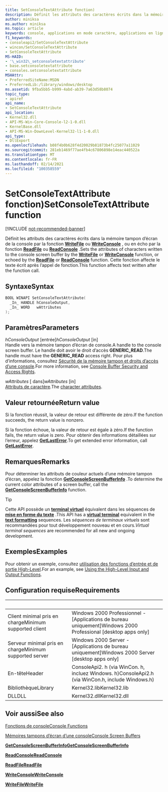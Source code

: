 ```yaml
---
title: SetConsoleTextAttribute fonction)
description: Définit les attributs des caractères écrits dans la mémoire tampon d’écran de la console par la fonction WriteFile ou WriteConsole, ou en écho par la fonction ReadFile ou ReadConsole.
author: miniksa
ms.author: miniksa
ms.topic: article
keywords: console, applications en mode caractère, applications en ligne de commande, applications de terminal, API console
f1_keywords:
- consoleapi2/SetConsoleTextAttribute
- wincon/SetConsoleTextAttribute
- SetConsoleTextAttribute
MS-HAID:
- '\_win32\_setconsoletextattribute'
- base.setconsoletextattribute
- consoles.setconsoletextattribute
MSHAttr:
- PreferredSiteName:MSDN
- PreferredLib:/library/windows/desktop
ms.assetid: 9fba5bb5-b999-4abd-ab39-7a63d58b8074
topic_type:
- apiref
api_name:
- SetConsoleTextAttribute
api_location:
- Kernel32.dll
- API-MS-Win-Core-Console-l2-1-0.dll
- KernelBase.dll
- API-MS-Win-DownLevel-Kernel32-l1-1-0.dll
api_type:
- DllExport
ms.openlocfilehash: b08f4b0b628f4d20029b81873b4fc25077a11029
ms.sourcegitcommit: 281eb1469f77ae4fb4c67806898e14eac440522a
ms.translationtype: MT
ms.contentlocale: fr-FR
ms.lasthandoff: 02/14/2021
ms.locfileid: "100358559"
---
```

# <a name="setconsoletextattribute-function"></a><span data-ttu-id="e8f08-104">SetConsoleTextAttribute fonction)</span><span class="sxs-lookup"><span data-stu-id="e8f08-104">SetConsoleTextAttribute function</span></span>

[!INCLUDE [not-recommended-banner](./includes/not-recommended-banner.md)]

<span data-ttu-id="e8f08-105">Définit les attributs des caractères écrits dans la mémoire tampon d’écran de la console par la fonction [**WriteFile**](/windows/win32/api/fileapi/nf-fileapi-writefile) ou [**WriteConsole**](writeconsole.md) , ou en écho par la fonction [**ReadFile**](/windows/win32/api/fileapi/nf-fileapi-readfile) ou [**ReadConsole**](readconsole.md) .</span><span class="sxs-lookup"><span data-stu-id="e8f08-105">Sets the attributes of characters written to the console screen buffer by the [**WriteFile**](/windows/win32/api/fileapi/nf-fileapi-writefile) or [**WriteConsole**](writeconsole.md) function, or echoed by the [**ReadFile**](/windows/win32/api/fileapi/nf-fileapi-readfile) or [**ReadConsole**](readconsole.md) function.</span></span> <span data-ttu-id="e8f08-106">Cette fonction affecte le texte écrit après l’appel de fonction.</span><span class="sxs-lookup"><span data-stu-id="e8f08-106">This function affects text written after the function call.</span></span>

## <a name="syntax"></a><span data-ttu-id="e8f08-107">Syntaxe</span><span class="sxs-lookup"><span data-stu-id="e8f08-107">Syntax</span></span>

```C
BOOL WINAPI SetConsoleTextAttribute(
  _In_ HANDLE hConsoleOutput,
  _In_ WORD   wAttributes
);
```

## <a name="parameters"></a><span data-ttu-id="e8f08-108">Paramètres</span><span class="sxs-lookup"><span data-stu-id="e8f08-108">Parameters</span></span>

<span data-ttu-id="e8f08-109">*hConsoleOutput* \[entrée\]</span><span class="sxs-lookup"><span data-stu-id="e8f08-109">*hConsoleOutput* \[in\]</span></span>  
<span data-ttu-id="e8f08-110">Handle vers la mémoire tampon d’écran de console.</span><span class="sxs-lookup"><span data-stu-id="e8f08-110">A handle to the console screen buffer.</span></span> <span data-ttu-id="e8f08-111">Le handle doit avoir le droit d’accès **GENERIC\_READ**.</span><span class="sxs-lookup"><span data-stu-id="e8f08-111">The handle must have the **GENERIC\_READ** access right.</span></span> <span data-ttu-id="e8f08-112">Pour plus d’informations, consultez [Sécurité de la mémoire tampon et droits d’accès d’une console](console-buffer-security-and-access-rights.md).</span><span class="sxs-lookup"><span data-stu-id="e8f08-112">For more information, see [Console Buffer Security and Access Rights](console-buffer-security-and-access-rights.md).</span></span>

<span data-ttu-id="e8f08-113">*wAttributes* \[ dans\]</span><span class="sxs-lookup"><span data-stu-id="e8f08-113">*wAttributes* \[in\]</span></span>  
<span data-ttu-id="e8f08-114">[Attributs de caractère](console-screen-buffers.md#character-attributes).</span><span class="sxs-lookup"><span data-stu-id="e8f08-114">The [character attributes](console-screen-buffers.md#character-attributes).</span></span>

## <a name="return-value"></a><span data-ttu-id="e8f08-115">Valeur retournée</span><span class="sxs-lookup"><span data-stu-id="e8f08-115">Return value</span></span>

<span data-ttu-id="e8f08-116">Si la fonction réussit, la valeur de retour est différente de zéro.</span><span class="sxs-lookup"><span data-stu-id="e8f08-116">If the function succeeds, the return value is nonzero.</span></span>

<span data-ttu-id="e8f08-117">Si la fonction échoue, la valeur de retour est égale à zéro.</span><span class="sxs-lookup"><span data-stu-id="e8f08-117">If the function fails, the return value is zero.</span></span> <span data-ttu-id="e8f08-118">Pour obtenir des informations détaillées sur l’erreur, appelez [**GetLastError**](/windows/win32/api/errhandlingapi/nf-errhandlingapi-getlasterror).</span><span class="sxs-lookup"><span data-stu-id="e8f08-118">To get extended error information, call [**GetLastError**](/windows/win32/api/errhandlingapi/nf-errhandlingapi-getlasterror).</span></span>

## <a name="remarks"></a><span data-ttu-id="e8f08-119">Remarques</span><span class="sxs-lookup"><span data-stu-id="e8f08-119">Remarks</span></span>

<span data-ttu-id="e8f08-120">Pour déterminer les attributs de couleur actuels d’une mémoire tampon d’écran, appelez la fonction [**GetConsoleScreenBufferInfo**](getconsolescreenbufferinfo.md) .</span><span class="sxs-lookup"><span data-stu-id="e8f08-120">To determine the current color attributes of a screen buffer, call the [**GetConsoleScreenBufferInfo**](getconsolescreenbufferinfo.md) function.</span></span>

> [!TIP]
> <span data-ttu-id="e8f08-121">Cette API possède un **[terminal virtuel](console-virtual-terminal-sequences.md)** équivalent dans les séquences de **[mise en forme du texte](console-virtual-terminal-sequences.md#text-formatting)** .</span><span class="sxs-lookup"><span data-stu-id="e8f08-121">This API has a **[virtual terminal](console-virtual-terminal-sequences.md)** equivalent in the **[text formatting](console-virtual-terminal-sequences.md#text-formatting)** sequences.</span></span> <span data-ttu-id="e8f08-122">Les _séquences de terminaux virtuels_ sont recommandées pour tout développement nouveau et en cours.</span><span class="sxs-lookup"><span data-stu-id="e8f08-122">_Virtual terminal sequences_ are recommended for all new and ongoing development.</span></span>

## <a name="examples"></a><span data-ttu-id="e8f08-123">Exemples</span><span class="sxs-lookup"><span data-stu-id="e8f08-123">Examples</span></span>

<span data-ttu-id="e8f08-124">Pour obtenir un exemple, consultez [utilisation des fonctions d’entrée et de sortie High-Level](using-the-high-level-input-and-output-functions.md).</span><span class="sxs-lookup"><span data-stu-id="e8f08-124">For an example, see [Using the High-Level Input and Output Functions](using-the-high-level-input-and-output-functions.md).</span></span>

## <a name="requirements"></a><span data-ttu-id="e8f08-125">Configuration requise</span><span class="sxs-lookup"><span data-stu-id="e8f08-125">Requirements</span></span>

| &nbsp; | &nbsp; |
|-|-|
| <span data-ttu-id="e8f08-126">Client minimal pris en charge</span><span class="sxs-lookup"><span data-stu-id="e8f08-126">Minimum supported client</span></span> | <span data-ttu-id="e8f08-127">Windows 2000 Professionnel - \[Applications de bureau uniquement\]</span><span class="sxs-lookup"><span data-stu-id="e8f08-127">Windows 2000 Professional \[desktop apps only\]</span></span> |
| <span data-ttu-id="e8f08-128">Serveur minimal pris en charge</span><span class="sxs-lookup"><span data-stu-id="e8f08-128">Minimum supported server</span></span> | <span data-ttu-id="e8f08-129">Windows 2000 Server - \[Applications de bureau uniquement\]</span><span class="sxs-lookup"><span data-stu-id="e8f08-129">Windows 2000 Server \[desktop apps only\]</span></span> |
| <span data-ttu-id="e8f08-130">En-tête</span><span class="sxs-lookup"><span data-stu-id="e8f08-130">Header</span></span> | <span data-ttu-id="e8f08-131">ConsoleApi2. h (via WinCon. h, incluez Windows. h)</span><span class="sxs-lookup"><span data-stu-id="e8f08-131">ConsoleApi2.h (via WinCon.h, include Windows.h)</span></span> |
| <span data-ttu-id="e8f08-132">Bibliothèque</span><span class="sxs-lookup"><span data-stu-id="e8f08-132">Library</span></span> | <span data-ttu-id="e8f08-133">Kernel32.lib</span><span class="sxs-lookup"><span data-stu-id="e8f08-133">Kernel32.lib</span></span> |
| <span data-ttu-id="e8f08-134">DLL</span><span class="sxs-lookup"><span data-stu-id="e8f08-134">DLL</span></span> | <span data-ttu-id="e8f08-135">Kernel32.dll</span><span class="sxs-lookup"><span data-stu-id="e8f08-135">Kernel32.dll</span></span> |

## <a name="see-also"></a><span data-ttu-id="e8f08-136">Voir aussi</span><span class="sxs-lookup"><span data-stu-id="e8f08-136">See also</span></span>

[<span data-ttu-id="e8f08-137">Fonctions de console</span><span class="sxs-lookup"><span data-stu-id="e8f08-137">Console Functions</span></span>](console-functions.md)

[<span data-ttu-id="e8f08-138">Mémoires tampons d’écran d’une console</span><span class="sxs-lookup"><span data-stu-id="e8f08-138">Console Screen Buffers</span></span>](console-screen-buffers.md)

[<span data-ttu-id="e8f08-139">**GetConsoleScreenBufferInfo**</span><span class="sxs-lookup"><span data-stu-id="e8f08-139">**GetConsoleScreenBufferInfo**</span></span>](getconsolescreenbufferinfo.md)

[<span data-ttu-id="e8f08-140">**ReadConsole**</span><span class="sxs-lookup"><span data-stu-id="e8f08-140">**ReadConsole**</span></span>](readconsole.md)

[<span data-ttu-id="e8f08-141">**ReadFile**</span><span class="sxs-lookup"><span data-stu-id="e8f08-141">**ReadFile**</span></span>](/windows/win32/api/fileapi/nf-fileapi-readfile)

[<span data-ttu-id="e8f08-142">**WriteConsole**</span><span class="sxs-lookup"><span data-stu-id="e8f08-142">**WriteConsole**</span></span>](writeconsole.md)

[<span data-ttu-id="e8f08-143">**WriteFile**</span><span class="sxs-lookup"><span data-stu-id="e8f08-143">**WriteFile**</span></span>](/windows/win32/api/fileapi/nf-fileapi-writefile)
